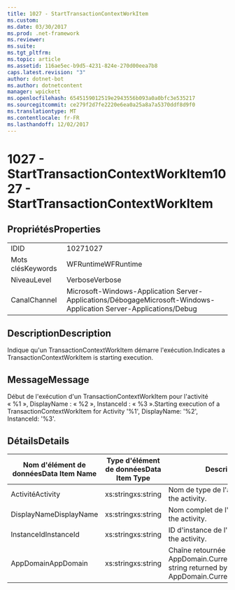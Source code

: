 ```yaml
---
title: 1027 - StartTransactionContextWorkItem
ms.custom: 
ms.date: 03/30/2017
ms.prod: .net-framework
ms.reviewer: 
ms.suite: 
ms.tgt_pltfrm: 
ms.topic: article
ms.assetid: 116ae5ec-b9d5-4231-824e-270d00eea7b8
caps.latest.revision: "3"
author: dotnet-bot
ms.author: dotnetcontent
manager: wpickett
ms.openlocfilehash: 6545159012519e2943556b093a0a0bfc3e535217
ms.sourcegitcommit: ce279f2d7fe2220e6ea0a25a8a7a5370ddf8d9f0
ms.translationtype: MT
ms.contentlocale: fr-FR
ms.lasthandoff: 12/02/2017
---
```

# <a name="1027---starttransactioncontextworkitem"></a><span data-ttu-id="10149-102">1027 - StartTransactionContextWorkItem</span><span class="sxs-lookup"><span data-stu-id="10149-102">1027 - StartTransactionContextWorkItem</span></span>
## <a name="properties"></a><span data-ttu-id="10149-103">Propriétés</span><span class="sxs-lookup"><span data-stu-id="10149-103">Properties</span></span>  
  
|||  
|-|-|  
|<span data-ttu-id="10149-104">ID</span><span class="sxs-lookup"><span data-stu-id="10149-104">ID</span></span>|<span data-ttu-id="10149-105">1027</span><span class="sxs-lookup"><span data-stu-id="10149-105">1027</span></span>|  
|<span data-ttu-id="10149-106">Mots clés</span><span class="sxs-lookup"><span data-stu-id="10149-106">Keywords</span></span>|<span data-ttu-id="10149-107">WFRuntime</span><span class="sxs-lookup"><span data-stu-id="10149-107">WFRuntime</span></span>|  
|<span data-ttu-id="10149-108">Niveau</span><span class="sxs-lookup"><span data-stu-id="10149-108">Level</span></span>|<span data-ttu-id="10149-109">Verbose</span><span class="sxs-lookup"><span data-stu-id="10149-109">Verbose</span></span>|  
|<span data-ttu-id="10149-110">Canal</span><span class="sxs-lookup"><span data-stu-id="10149-110">Channel</span></span>|<span data-ttu-id="10149-111">Microsoft-Windows-Application Server-Applications/Débogage</span><span class="sxs-lookup"><span data-stu-id="10149-111">Microsoft-Windows-Application Server-Applications/Debug</span></span>|  
  
## <a name="description"></a><span data-ttu-id="10149-112">Description</span><span class="sxs-lookup"><span data-stu-id="10149-112">Description</span></span>  
 <span data-ttu-id="10149-113">Indique qu'un TransactionContextWorkItem démarre l'exécution.</span><span class="sxs-lookup"><span data-stu-id="10149-113">Indicates a TransactionContextWorkItem is starting execution.</span></span>  
  
## <a name="message"></a><span data-ttu-id="10149-114">Message</span><span class="sxs-lookup"><span data-stu-id="10149-114">Message</span></span>  
 <span data-ttu-id="10149-115">Début de l'exécution d'un TransactionContextWorkItem pour l'activité « %1 », DisplayName : « %2 », InstanceId : « %3 ».</span><span class="sxs-lookup"><span data-stu-id="10149-115">Starting execution of a TransactionContextWorkItem for Activity '%1', DisplayName: '%2', InstanceId: '%3'.</span></span>  
  
## <a name="details"></a><span data-ttu-id="10149-116">Détails</span><span class="sxs-lookup"><span data-stu-id="10149-116">Details</span></span>  
  
|<span data-ttu-id="10149-117">Nom d'élément de données</span><span class="sxs-lookup"><span data-stu-id="10149-117">Data Item Name</span></span>|<span data-ttu-id="10149-118">Type d'élément de données</span><span class="sxs-lookup"><span data-stu-id="10149-118">Data Item Type</span></span>|<span data-ttu-id="10149-119">Description</span><span class="sxs-lookup"><span data-stu-id="10149-119">Description</span></span>|  
|--------------------|--------------------|-----------------|  
|<span data-ttu-id="10149-120">Activité</span><span class="sxs-lookup"><span data-stu-id="10149-120">Activity</span></span>|<span data-ttu-id="10149-121">xs:string</span><span class="sxs-lookup"><span data-stu-id="10149-121">xs:string</span></span>|<span data-ttu-id="10149-122">Nom de type de l'activité.</span><span class="sxs-lookup"><span data-stu-id="10149-122">The type name of the activity.</span></span>|  
|<span data-ttu-id="10149-123">DisplayName</span><span class="sxs-lookup"><span data-stu-id="10149-123">DisplayName</span></span>|<span data-ttu-id="10149-124">xs:string</span><span class="sxs-lookup"><span data-stu-id="10149-124">xs:string</span></span>|<span data-ttu-id="10149-125">Nom complet de l'activité.</span><span class="sxs-lookup"><span data-stu-id="10149-125">The display name of the activity.</span></span>|  
|<span data-ttu-id="10149-126">InstanceId</span><span class="sxs-lookup"><span data-stu-id="10149-126">InstanceId</span></span>|<span data-ttu-id="10149-127">xs:string</span><span class="sxs-lookup"><span data-stu-id="10149-127">xs:string</span></span>|<span data-ttu-id="10149-128">ID d'instance de l'activité.</span><span class="sxs-lookup"><span data-stu-id="10149-128">The instance id of the activity.</span></span>|  
|<span data-ttu-id="10149-129">AppDomain</span><span class="sxs-lookup"><span data-stu-id="10149-129">AppDomain</span></span>|<span data-ttu-id="10149-130">xs:string</span><span class="sxs-lookup"><span data-stu-id="10149-130">xs:string</span></span>|<span data-ttu-id="10149-131">Chaîne retournée par AppDomain.CurrentDomain.FriendlyName.</span><span class="sxs-lookup"><span data-stu-id="10149-131">The string returned by AppDomain.CurrentDomain.FriendlyName.</span></span>|
